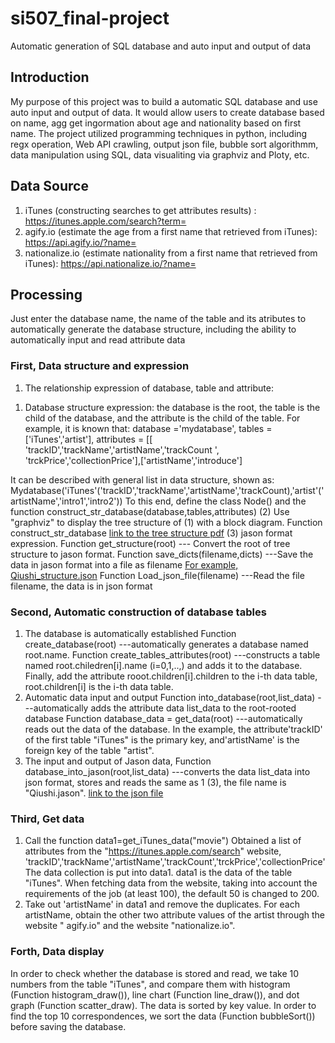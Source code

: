 # si507_final-project
Automatic generation of SQL database and auto input and output of data

## Introduction
My purpose of this project was to build a automatic SQL database and use auto input and output of data. It would allow users to create database based on name, agg get ingormation about age and nationality based on first name. The project utilized programming techniques in python, including regx operation, Web API crawling, output json file, bubble sort algorithmm, data manipulation using SQL, data visualiting via graphviz and Ploty, etc.

## Data Source
1. iTunes (constructing searches to get attributes results) : https://itunes.apple.com/search?term= 
3. agify.io (estimate the age from a first name that retrieved from iTunes): https://api.agify.io/?name=
4. nationalize.io (estimate nationality from a first name that retrieved from iTunes): https://api.nationalize.io/?name=


## Processing
Just enter the database name, the name of the table and its atributes to automatically generate the database structure, including the ability to automatically input and read attribute data
### First, Data structure and expression
1. The relationship expression of database, table and attribute:
  1) Database structure expression: the database is the root, the table is the child of the database, and the attribute is the child of the table.
    For example, it is known that:
      database ='mydatabase',
      tables = ['iTunes','artist'],
      attributes = [[ 'trackID','trackName','artistName','trackCount ', 'trckPrice','collectionPrice'],['artistName','introduce']
 
  It can be described with general list in data structure, shown as:
     Mydatabase('iTunes'('trackID','trackName','artistName','trackCount),'artist'('artistName','intro1','intro2'))
  To this end, define the class Node() and the function construct_str_database(database,tables,attributes)
  (2) Use "graphviz" to display the tree structure of (1) with a block diagram.
 Function construct_str_database [link to the tree structure pdf](database_structure.gv.pdf)
  (3) jason format expression. 
Function get_structure(root) --- Convert the root of tree structure to jason format. 
Function save_dicts(filename,dicts) ---Save the data in jason format into a file as filename [For example, Qiushi_structure.json]( Qiushi_structure.jason) 
Function Load_json_file(filename) ---Read the file filename, the data is in json format
### Second, Automatic construction of database tables
1. The database is automatically established
Function create_database(root) ---automatically generates a database named root.name. 
Function create_tables_attributes(root) ---constructs a table named root.chiledren[i].name (i=0,1,..,) and adds it to the database. Finally, add the attribute rooot.children[i].children to the i-th data table, root.children[i] is the i-th data table.
2. Automatic data input and output
Function into_database(root,list_data) ---automatically adds the attribute data list_data to the root-rooted database
Function database_data = get_data(root) ---automatically reads out the data of the database. In the example, the attribute'trackID' of the first table "iTunes" is the primary key, and'artistName' is the foreign key of the table "artist".
3. The input and output of Jason data,
Function database_into_jason(root,list_data) ---converts the data list_data into json format, stores and reads the same as 1 (3), the file name is "Qiushi.jason". [link to the json file]( Qiushi_structure.jason) 
### Third, Get data
1. Call the function data1=get_iTunes_data("movie")
Obtained a list of attributes from the "https://itunes.apple.com/search" website, 'trackID','trackName','artistName','trackCount','trckPrice','collectionPrice'
The data collection is put into data1. data1 is the data of the table "iTunes". When fetching data from the website, taking into account the requirements of the job (at least 100), the default 50 is changed to 200.
 2. Take out 'artistName' in data1 and remove the duplicates. For each artistName, obtain the other two attribute values of the artist through the website " agify.io" and the website "nationalize.io".
### Forth, Data display
In order to check whether the database is stored and read, we take 10 numbers from the table "iTunes", and compare them with histogram (Function histogram_draw()), line chart (Function line_draw()), and dot graph (Function scatter_draw). The data is sorted by key value. In order to find the top 10 correspondences, we sort the data (Function bubbleSort()) before saving the database.
